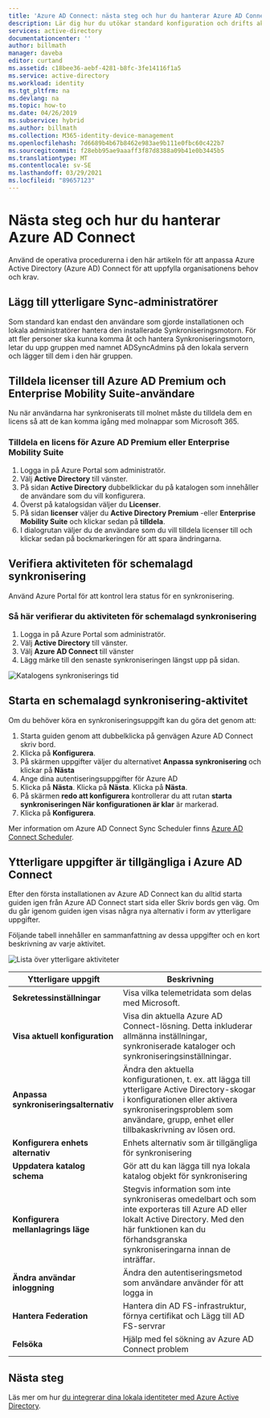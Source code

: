 ```yaml
---
title: 'Azure AD Connect: nästa steg och hur du hanterar Azure AD Connect | Microsoft Docs'
description: Lär dig hur du utökar standard konfiguration och drifts aktiviteter för Azure AD Connect.
services: active-directory
documentationcenter: ''
author: billmath
manager: daveba
editor: curtand
ms.assetid: c18bee36-aebf-4281-b8fc-3fe14116f1a5
ms.service: active-directory
ms.workload: identity
ms.tgt_pltfrm: na
ms.devlang: na
ms.topic: how-to
ms.date: 04/26/2019
ms.subservice: hybrid
ms.author: billmath
ms.collection: M365-identity-device-management
ms.openlocfilehash: 7d6689b4b67b8462e983ae9b111e0fbc60c422b7
ms.sourcegitcommit: f28ebb95ae9aaaff3f87d8388a09b41e0b3445b5
ms.translationtype: MT
ms.contentlocale: sv-SE
ms.lasthandoff: 03/29/2021
ms.locfileid: "89657123"
---
```

# <a name="next-steps-and-how-to-manage-azure-ad-connect"></a>Nästa steg och hur du hanterar Azure AD Connect
Använd de operativa procedurerna i den här artikeln för att anpassa Azure Active Directory (Azure AD) Connect för att uppfylla organisationens behov och krav.  

## <a name="add-additional-sync-admins"></a>Lägg till ytterligare Sync-administratörer
Som standard kan endast den användare som gjorde installationen och lokala administratörer hantera den installerade Synkroniseringsmotorn. För att fler personer ska kunna komma åt och hantera Synkroniseringsmotorn, letar du upp gruppen med namnet ADSyncAdmins på den lokala servern och lägger till dem i den här gruppen.

## <a name="assign-licenses-to-azure-ad-premium-and-enterprise-mobility-suite-users"></a>Tilldela licenser till Azure AD Premium och Enterprise Mobility Suite-användare
Nu när användarna har synkroniserats till molnet måste du tilldela dem en licens så att de kan komma igång med molnappar som Microsoft 365.

### <a name="to-assign-an-azure-ad-premium-or-enterprise-mobility-suite-license"></a>Tilldela en licens för Azure AD Premium eller Enterprise Mobility Suite

1. Logga in på Azure Portal som administratör.
2. Välj **Active Directory** till vänster.
3. På sidan **Active Directory** dubbelklickar du på katalogen som innehåller de användare som du vill konfigurera.
4. Överst på katalogsidan väljer du **Licenser**.
5. På sidan **licenser** väljer du **Active Directory Premium** -eller **Enterprise Mobility Suite** och klickar sedan på **tilldela**.
6. I dialogrutan väljer du de användare som du vill tilldela licenser till och klickar sedan på bockmarkeringen för att spara ändringarna.

## <a name="verify-the-scheduled-synchronization-task"></a>Verifiera aktiviteten för schemalagd synkronisering
Använd Azure Portal för att kontrol lera status för en synkronisering.

### <a name="to-verify-the-scheduled-synchronization-task"></a>Så här verifierar du aktiviteten för schemalagd synkronisering
1. Logga in på Azure Portal som administratör.
2. Välj **Active Directory** till vänster.
3. Välj **Azure AD Connect** till vänster
4. Lägg märke till den senaste synkroniseringen längst upp på sidan.

![Katalogens synkroniserings tid](./media/how-to-connect-post-installation/verify2.png)

## <a name="start-a-scheduled-synchronization-task"></a>Starta en schemalagd synkronisering-aktivitet
Om du behöver köra en synkroniseringsuppgift kan du göra det genom att:

1. Starta guiden genom att dubbelklicka på genvägen Azure AD Connect skriv bord.
2. Klicka på **Konfigurera**.
3. På skärmen uppgifter väljer du alternativet **Anpassa synkronisering** och klickar på **Nästa**
4. Ange dina autentiseringsuppgifter för Azure AD
5. Klicka på **Nästa**. Klicka på **Nästa**.  Klicka på **Nästa**.
5.  På skärmen **redo att konfigurera** kontrollerar du att rutan **starta synkroniseringen När konfigurationen är klar** är markerad.
6.  Klicka på **Konfigurera**.

Mer information om Azure AD Connect Sync Scheduler finns [Azure AD Connect Scheduler](how-to-connect-sync-feature-scheduler.md).

## <a name="additional-tasks-available-in-azure-ad-connect"></a>Ytterligare uppgifter är tillgängliga i Azure AD Connect
Efter den första installationen av Azure AD Connect kan du alltid starta guiden igen från Azure AD Connect start sida eller Skriv bords gen väg.  Om du går igenom guiden igen visas några nya alternativ i form av ytterligare uppgifter.  

Följande tabell innehåller en sammanfattning av dessa uppgifter och en kort beskrivning av varje aktivitet.

![Lista över ytterligare aktiviteter](./media/how-to-connect-post-installation/addtasks2.png)

| Ytterligare uppgift | Beskrivning |
| --- | --- |
|**Sekretessinställningar**|Visa vilka telemetridata som delas med Microsoft.|
|**Visa aktuell konfiguration**|Visa din aktuella Azure AD Connect-lösning.  Detta inkluderar allmänna inställningar, synkroniserade kataloger och synkroniseringsinställningar. |
| **Anpassa synkroniseringsalternativ** |Ändra den aktuella konfigurationen, t. ex. att lägga till ytterligare Active Directory-skogar i konfigurationen eller aktivera synkroniseringsproblem som användare, grupp, enhet eller tillbakaskrivning av lösen ord. |
|**Konfigurera enhets alternativ**|Enhets alternativ som är tillgängliga för synkronisering|
|**Uppdatera katalog schema**|Gör att du kan lägga till nya lokala katalog objekt för synkronisering|
|**Konfigurera mellanlagrings läge** |Stegvis information som inte synkroniseras omedelbart och som inte exporteras till Azure AD eller lokalt Active Directory.  Med den här funktionen kan du förhandsgranska synkroniseringarna innan de inträffar. |
|**Ändra användar inloggning**|Ändra den autentiseringsmetod som användare använder för att logga in|
|**Hantera Federation**|Hantera din AD FS-infrastruktur, förnya certifikat och Lägg till AD FS-servrar|
|**Felsöka**|Hjälp med fel sökning av Azure AD Connect problem|

## <a name="next-steps"></a>Nästa steg
Läs mer om hur [du integrerar dina lokala identiteter med Azure Active Directory](whatis-hybrid-identity.md).
